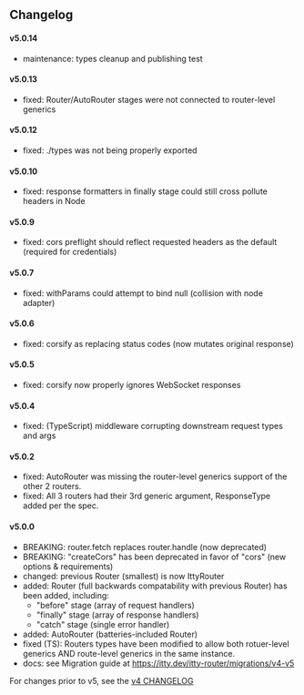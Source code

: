 ## Changelog

#### v5.0.14
  - maintenance: types cleanup and publishing test
#### v5.0.13
  - fixed: Router/AutoRouter stages were not connected to router-level generics
#### v5.0.12
  - fixed: ./types was not being properly exported
#### v5.0.10
  - fixed: response formatters in finally stage could still cross pollute headers in Node
#### v5.0.9
  - fixed: cors preflight should reflect requested headers as the default (required for credentials)
#### v5.0.7
  - fixed: withParams could attempt to bind null (collision with node adapter)
#### v5.0.6
  - fixed: corsify as replacing status codes (now mutates original response)
#### v5.0.5
  - fixed: corsify now properly ignores WebSocket responses
#### v5.0.4
  - fixed: (TypeScript) middleware corrupting downstream request types and args
#### v5.0.2
  - fixed: AutoRouter was missing the router-level generics support of the other 2 routers.
  - fixed: All 3 routers had their 3rd generic argument, ResponseType added per the spec.
#### v5.0.0
  - BREAKING: router.fetch replaces router.handle (now deprecated)
  - BREAKING: "createCors" has been deprecated in favor of "cors" (new options & requirements)
  - changed: previous Router (smallest) is now IttyRouter
  - added: Router (full backwards compatability with previous Router) has been added, including:
    - "before" stage (array of request handlers)
    - "finally" stage (array of response handlers)
    - "catch" stage (single error handler)
  - added: AutoRouter (batteries-included Router)
  - fixed (TS): Routers types have been modified to allow both rotuer-level generics AND route-level generics in the same instance.
  - docs: see Migration guide at https://itty.dev/itty-router/migrations/v4-v5

For changes prior to v5, see the [v4 CHANGELOG](https://github.com/kwhitley/itty-router/edit/v4.x/CHANGELOG.md)
